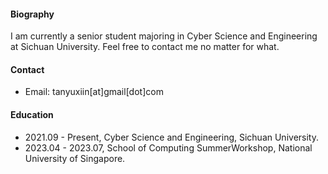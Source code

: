 
#### Biography
I am currently a senior student majoring in Cyber Science and Engineering at Sichuan University. Feel free to contact me no matter for what.

#### Contact
* Email: tanyuxiin[at]gmail[dot]com

#### Education
* 2021.09 - Present, Cyber Science and Engineering, Sichuan University.         
* 2023.04 - 2023.07, School of Computing SummerWorkshop, National University of Singapore.

<!-- #### Research Interests

#### Skills -->

